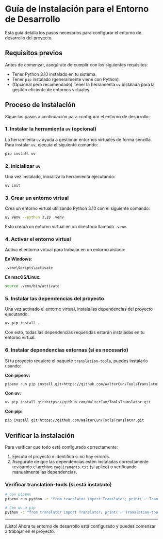 # Guía de Instalación para el Entorno de Desarrollo

Esta guía detalla los pasos necesarios para configurar el entorno de desarrollo del proyecto.

## Requisitos previos

Antes de comenzar, asegúrate de cumplir con los siguientes requisitos:

- Tener Python 3.10 instalado en tu sistema.
- Tener `pip` instalado (generalmente viene con Python).
- (Opcional pero recomendado) Tener la herramienta `uv` instalada para la gestión eficiente de entornos virtuales.

## Proceso de instalación

Sigue los pasos a continuación para configurar el entorno de desarrollo:

### 1. Instalar la herramienta `uv` (opcional)

La herramienta `uv` ayuda a gestionar entornos virtuales de forma sencilla. Para instalar `uv`, ejecuta el siguiente
comando:

```bash
pip install uv
```

### 2. Inicializar `uv`

Una vez instalado, inicializa la herramienta ejecutando:

```bash
uv init
```

### 3. Crear un entorno virtual

Crea un entorno virtual utilizando Python 3.10 con el siguiente comando:

```bash
uv venv --python 3.10 .venv
```

Esto creará un entorno virtual en un directorio llamado `.venv`.

### 4. Activar el entorno virtual

Activa el entorno virtual para trabajar en un entorno aislado:

**En Windows:**

```bash
.venv\Scripts\activate
```

**En macOS/Linux:**

```bash
source .venv/bin/activate
```

### 5. Instalar las dependencias del proyecto

Una vez activado el entorno virtual, instala las dependencias del proyecto ejecutando:

```bash
uv pip install .
```

Con esto, todas las dependencias requeridas estarán instaladas en tu entorno virtual.

### 6. Instalar dependencias externas (si es necesario)

Si tu proyecto requiere el paquete `translation-tools`, puedes instalarlo usando:

**Con pipenv:**
```bash
pipenv run pip install git+https://github.com/WalterCun/ToolsTranslator.git
```

**Con uv:**
```bash
uv pip install git+https://github.com/WalterCun/ToolsTranslator.git
```

**Con pip:**
```bash
pip install git+https://github.com/WalterCun/ToolsTranslator.git
```

## Verificar la instalación

Para verificar que todo está configurado correctamente:

1. Ejecuta el proyecto e identifica si no hay errores.
2. Asegúrate de que las dependencias estén instaladas correctamente revisando el archivo `requirements.txt` (si aplica)
   o verificando manualmente las dependencias.

### Verificar translation-tools (si está instalado)

```bash
# Con pipenv
pipenv run python -c "from translator import Translator; print('✅ Translation-tools instalado correctamente')"

# Con uv o pip
python -c "from translator import Translator; print('✅ Translation-tools instalado correctamente')"
```

---

¡Listo! Ahora tu entorno de desarrollo está configurado y puedes comenzar a trabajar en el proyecto.
```